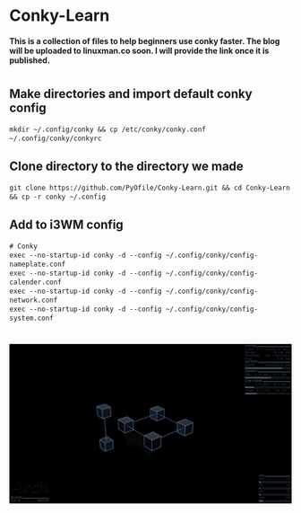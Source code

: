 # Conky-Learn
#### This is a collection of files to help beginners use conky faster. The blog will be uploaded to linuxman.co soon. I will provide the link once it is published.
#
## Make directories and import default conky config
```
mkdir ~/.config/conky && cp /etc/conky/conky.conf ~/.config/conky/conkyrc
```
## Clone directory to the directory we made
```
git clone https://github.com/PyOfile/Conky-Learn.git && cd Conky-Learn && cp -r conky ~/.config
```
## Add to i3WM config
```
# Conky
exec --no-startup-id conky -d --config ~/.config/conky/config-nameplate.conf
exec --no-startup-id conky -d --config ~/.config/conky/config-calender.conf
exec --no-startup-id conky -d --config ~/.config/conky/config-network.conf
exec --no-startup-id conky -d --config ~/.config/conky/config-system.conf
```
#
![This is an, image of conky](i3-conky-conf.jpg "Conky")
